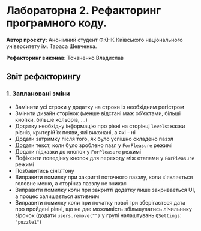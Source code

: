 # Лабораторна 2. Рефакторинг програмного коду.

**Автор проєкту:** Анонімний студент ФКНК Київського національного університету ім. Тараса Шевченка.

**Рефакторинг виконав:** Точаненко Владислав

## Звіт рефакторингу

### 1. Заплановані зміни

* Замінити усі строки у додатку на строки із необхідним регістром
* Змінити дизайн сторінок (менше відстані маж об'єктами, більші кнопки, більше кольорів, ...)
* Додатку необхідну інформацію про рівні на сторінці `levels`: назви рівнів, критерій їх появи, які виконані, а які - ні
* Додати затримку після того, як було успішно складено паззл
* Додати текст, коли було зроблено пазл у `ForPleasure` режимі
* Додати підказки до кнопок у `ForPleasure` режимі
* Пофіксити поведінку кнопок для переходу між етапами у `ForPleasure` режимі
* Позбавитись сінглтону
* Виправити помилку при закритті поточного паззлу, коли з'являється головне меню, а сторінка паззлу не зникає
* Виправити помилку коли при закритті додатку лише закривається UI, а процес залишається активним
* Виправити помилку коли при початку нової гри зберігається дата про пройдені рівні, що не дає можливість збільшуватись лічильнику зірочок (додати `users.remove("")` у групі налаштувань `QSettings`: `"puzzle1"`)